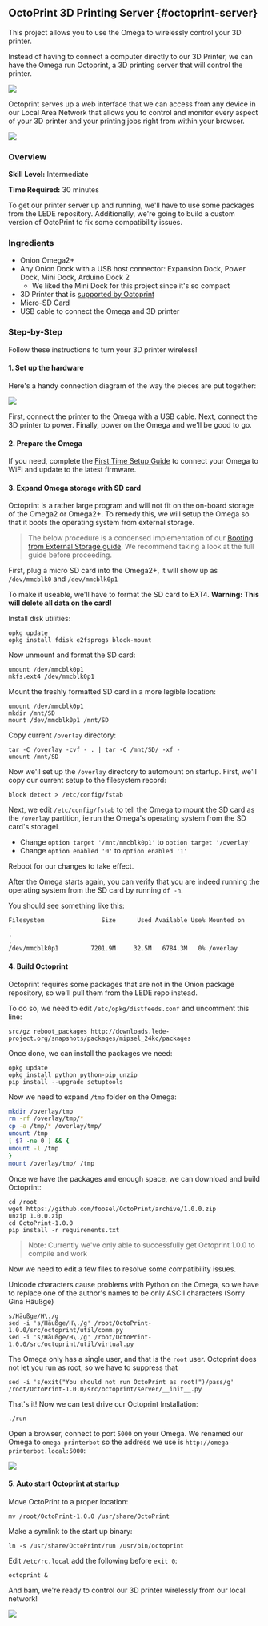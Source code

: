 ## OctoPrint 3D Printing Server {#octoprint-server}

This project allows you to use the Omega to wirelessly control your 3D printer.

Instead of having to connect a computer directly to our 3D Printer, we can have the Omega run Octoprint, a 3D printing server that will control the printer.

![](./img/3d-print-server-complete.jpg)

Octoprint serves up a web interface that we can access from any device in our Local Area Network that allows you to control and monitor every aspect of your 3D printer and your printing jobs right from within your browser.

![](./img/3d-print-server-web-interface.png)


### Overview

**Skill Level:** Intermediate

**Time Required:** 30 minutes

To get our printer server up and running, we'll have to use some packages from the LEDE repository. Additionally, we're going to build a custom version of OctoPrint to fix some compatibility issues.

### Ingredients

* Onion Omega2+
* Any Onion Dock with a USB host connector: Expansion Dock, Power Dock, Mini Dock, Arduino Dock 2
	* We liked the Mini Dock for this project since it's so compact
* 3D Printer that is [supported by Octoprint](https://github.com/foosel/OctoPrint/wiki/Supported-Printers)
* Micro-SD Card
* USB cable to connect the Omega and 3D printer

### Step-by-Step

Follow these instructions to turn your 3D printer wireless!

#### 1. Set up the hardware

Here's a handy connection diagram of the way the pieces are put together:

![](./img/3d-print-server-hardware-setup-1.png)

First, connect the printer to the Omega with a USB cable. Next, connect the 3D printer to power. Finally, power on the Omega and we'll be good to go.

#### 2. Prepare the Omega

If you need, complete the [First Time Setup Guide](https://docs.onion.io/omega2-docs/first-time-setup.html) to connect your Omega to WiFi and update to the latest firmware.


#### 3. Expand Omega storage with SD card

Octoprint is a rather large program and will not fit on the on-board storage of the Omega2 or Omega2+. To remedy this, we will setup the Omega so that it boots the operating system from external storage.

> The below procedure is a condensed implementation of our [Booting from External Storage guide](https://docs.onion.io/omega2-docs/boot-from-external-storage.html). We recommend taking a look at the full guide before proceeding.

First, plug a micro SD card into the Omega2+, it will show up as `/dev/mmcblk0` and `/dev/mmcblk0p1`

To make it useable, we'll have to format the SD card to EXT4. **Warning: This will delete all data on the card!**

Install disk utilities:

```
opkg update
opkg install fdisk e2fsprogs block-mount
```
Now unmount and format the SD card:

```
umount /dev/mmcblk0p1
mkfs.ext4 /dev/mmcblk0p1
```

Mount the freshly formatted SD card in a more legible location:

```
umount /dev/mmcblk0p1
mkdir /mnt/SD
mount /dev/mmcblk0p1 /mnt/SD
```

Copy current `/overlay` directory:

```
tar -C /overlay -cvf - . | tar -C /mnt/SD/ -xf -
umount /mnt/SD
```

Now we'll set up the `/overlay` directory to automount on startup. First, we'll copy our current setup to the filesystem record:

```
block detect > /etc/config/fstab
```

Next, we edit `/etc/config/fstab` to tell the Omega to mount the SD card as the `/overlay` partition, ie run the Omega's operating system from the SD card's storageL

* Change `option target '/mnt/mmcblk0p1'` to `option target '/overlay'`
* Change `option enabled '0'` to `option enabled '1'`

Reboot for our changes to take effect.


After the Omega starts again, you can verify that you are indeed running the operating system from the SD card by running `df -h`.

You should see something like this:

```
Filesystem                Size      Used Available Use% Mounted on
.
.
.
/dev/mmcblk0p1         7201.9M     32.5M   6784.3M   0% /overlay
```


#### 4. Build Octoprint

Octoprint requires some packages that are not in the Onion package  repository, so we'll pull them from the LEDE repo instead.

To do so, we need to edit `/etc/opkg/distfeeds.conf` and uncomment this line:

```
src/gz reboot_packages http://downloads.lede-project.org/snapshots/packages/mipsel_24kc/packages
```

Once done, we can install the packages we need:

```
opkg update
opkg install python python-pip unzip
pip install --upgrade setuptools
```

Now we need to expand `/tmp` folder on the Omega:

```bash
mkdir /overlay/tmp
rm -rf /overlay/tmp/*
cp -a /tmp/* /overlay/tmp/
umount /tmp
[ $? -ne 0 ] && {
umount -l /tmp
}
mount /overlay/tmp/ /tmp
```

Once we have the packages and enough space, we can download and build Octoprint:

```
cd /root
wget https://github.com/foosel/OctoPrint/archive/1.0.0.zip
unzip 1.0.0.zip
cd OctoPrint-1.0.0
pip install -r requirements.txt
```

>Note: Currently we've only able to successfully get Octoprint 1.0.0 to compile and work

Now we need to edit a few files to resolve some compatibility issues.

Unicode characters cause problems with Python on the Omega, so we have to replace one of the author's names to be only ASCII characters (Sorry Gina Häußge)


```
s/Häußge/H\./g
sed -i 's/Häußge/H\./g' /root/OctoPrint-1.0.0/src/octoprint/util/comm.py
sed -i 's/Häußge/H\./g' /root/OctoPrint-1.0.0/src/octoprint/util/virtual.py
```

The Omega only has a single user, and that is the `root` user. Octoprint does not let you run as root, so we have to suppress that

```
sed -i 's/exit("You should not run OctoPrint as root!")/pass/g' /root/OctoPrint-1.0.0/src/octoprint/server/__init__.py
```

That's it! Now we can test drive our Octoprint Installation:

```
./run
```

Open a browser, connect to port `5000` on your Omega. We renamed our Omega to `omega-printerbot` so the address we use is `http://omega-printerbot.local:5000`:

![](./img/3d-print-server-web-interface.png)


#### 5. Auto start Octoprint at startup

Move OctoPrint to a proper location:

```
mv /root/OctoPrint-1.0.0 /usr/share/OctoPrint
```

Make a symlink to the start up binary:

```
ln -s /usr/share/OctoPrint/run /usr/bin/octoprint
```

Edit `/etc/rc.local` add the following before `exit 0`:

```
octoprint &
```

And bam, we're ready to control our 3D printer wirelessly from our local network!

![](./img/3d-print-server-web-interface.png)
